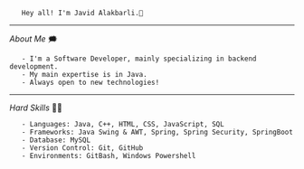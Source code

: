  ```
    Hey all! I'm Javid Alakbarli.👋
 ```

<hr/>

 *About Me* 🗯️
```
   - I'm a Software Developer, mainly specializing in backend development.  
   - My main expertise is in Java.
   - Always open to new technologies!  
```
<hr/>

 *Hard Skills* 👨‍💻
```
   - Languages: Java, C++, HTML, CSS, JavaScript, SQL
   - Frameworks: Java Swing & AWT, Spring, Spring Security, SpringBoot
   - Database: MySQL
   - Version Control: Git, GitHub
   - Environments: GitBash, Windows Powershell
```
